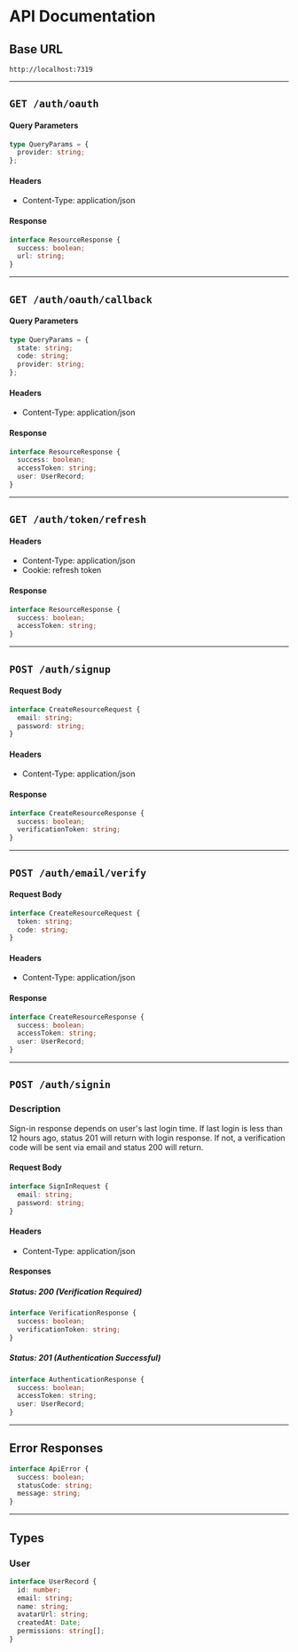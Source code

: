# API Documentation

## Base URL

`http://localhost:7319`

---

## `GET /auth/oauth`

#### Query Parameters

```typescript
type QueryParams = {
  provider: string;
};
```

#### Headers

- Content-Type: application/json

#### Response

```typescript
interface ResourceResponse {
  success: boolean;
  url: string;
}
```

---

## `GET /auth/oauth/callback`

#### Query Parameters

```typescript
type QueryParams = {
  state: string;
  code: string;
  provider: string;
};
```

#### Headers

- Content-Type: application/json

#### Response

```typescript
interface ResourceResponse {
  success: boolean;
  accessToken: string;
  user: UserRecord;
}
```

---

## `GET /auth/token/refresh`

#### Headers

- Content-Type: application/json
- Cookie: refresh token

#### Response

```typescript
interface ResourceResponse {
  success: boolean;
  accessToken: string;
}
```

---

## `POST /auth/signup`

#### Request Body

```typescript
interface CreateResourceRequest {
  email: string;
  password: string;
}
```

#### Headers

- Content-Type: application/json

#### Response

```typescript
interface CreateResourceResponse {
  success: boolean;
  verificationToken: string;
}
```

---

## `POST /auth/email/verify`

#### Request Body

```typescript
interface CreateResourceRequest {
  token: string;
  code: string;
}
```

#### Headers

- Content-Type: application/json

#### Response

```typescript
interface CreateResourceResponse {
  success: boolean;
  accessToken: string;
  user: UserRecord;
}
```

---

## `POST /auth/signin`

### Description

Sign-in response depends on user's last login time. If last login is less than 12 hours ago, status 201 will return with login response. If not, a verification code will be sent via email and status 200 will return.

#### Request Body

```typescript
interface SignInRequest {
  email: string;
  password: string;
}
```

#### Headers

- Content-Type: application/json

#### Responses

##### Status: 200 (Verification Required)

```typescript
interface VerificationResponse {
  success: boolean;
  verificationToken: string;
}
```

##### Status: 201 (Authentication Successful)

```typescript
interface AuthenticationResponse {
  success: boolean;
  accessToken: string;
  user: UserRecord;
}
```

---

## Error Responses

```typescript
interface ApiError {
  success: boolean;
  statusCode: string;
  message: string;
}
```

---

## Types

### User

```typescript
interface UserRecord {
  id: number;
  email: string;
  name: string;
  avatarUrl: string;
  createdAt: Date;
  permissions: string[];
}
```
